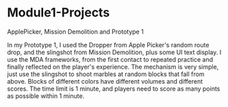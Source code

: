 # Module1-Projects
 ApplePicker, Mission Demolition and Prototype 1

In my Prototype 1, I used the Dropper from Apple Picker's random route drop, and the slingshot from Mission Demolition, plus some UI text display. I use the MDA frameworks, from the first contact to repeated practice and finally reflected on the player's experience. The mechanism is very simple, just use the slingshot to shoot marbles at random blocks that fall from above. Blocks of different colors have different volumes and different scores. The time limit is 1 minute, and players need to score as many points as possible within 1 minute.
